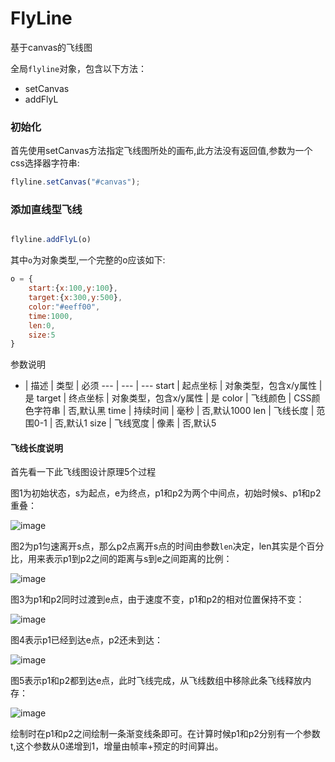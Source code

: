# FlyLine
基于canvas的飞线图

全局`flyline`对象，包含以下方法：

- setCanvas
- addFlyL

### 初始化

首先使用setCanvas方法指定飞线图所处的画布,此方法没有返回值,参数为一个css选择器字符串:

```js
flyline.setCanvas("#canvas");

```

### 添加直线型飞线

```js

flyline.addFlyL(o)

```

其中`o`为对象类型,一个完整的o应该如下:

```js
o = {
	start:{x:100,y:100},
	target:{x:300,y:500},
	color:"#eeff00",
	time:1000,
	len:0,
	size:5
}

```

参数说明

- | 描述 | 类型 | 必须
--- | --- | ---
start | 起点坐标 | 对象类型，包含x/y属性 | 是
target | 终点坐标 | 对象类型，包含x/y属性 | 是
color | 飞线颜色 | CSS颜色字符串 | 否,默认黑
time | 持续时间 | 毫秒 | 否,默认1000
len | 飞线长度 | 范围0-1 | 否,默认1
size | 飞线宽度 | 像素 | 否,默认5

#### 飞线长度说明

首先看一下此飞线图设计原理5个过程

图1为初始状态，s为起点，e为终点，p1和p2为两个中间点，初始时候s、p1和p2重叠：

![image](https://github.com/xswei/FlyLine/blob/master/pics/1.png)

图2为p1匀速离开s点，那么p2点离开s点的时间由参数`len`决定，len其实是个百分比，用来表示p1到p2之间的距离与s到e之间距离的比例：

![image](https://github.com/xswei/FlyLine/blob/master/pics/2.png)

图3为p1和p2同时过渡到e点，由于速度不变，p1和p2的相对位置保持不变：

![image](https://github.com/xswei/FlyLine/blob/master/pics/3.png)

图4表示p1已经到达e点，p2还未到达：

![image](https://github.com/xswei/FlyLine/blob/master/pics/4.png)

图5表示p1和p2都到达e点，此时飞线完成，从飞线数组中移除此条飞线释放内存：

![image](https://github.com/xswei/FlyLine/blob/master/pics/5.png)


绘制时在p1和p2之间绘制一条渐变线条即可。在计算时候p1和p2分别有一个参数t,这个参数从0递增到1，增量由帧率+预定的时间算出。
